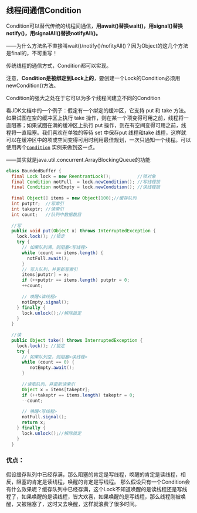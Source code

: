 ## 线程间通信Condition

Condition可以替代传统的线程间通信，**用await()替换wait()，用signal()替换notify()，用signalAll()替换notifyAll()。**

——为什么方法名不直接叫wait()/notify()/nofityAll()？因为Object的这几个方法是final的，不可重写！

传统线程的通信方式，Condition都可以实现。

注意，**Condition是被绑定到Lock上的**，要创建一个Lock的Condition必须用newCondition()方法。

Condition的强大之处在于它可以为多个线程间建立不同的Condition

看JDK文档中的一个例子：假定有一个绑定的缓冲区，它支持 put 和 take 方法。如果试图在空的缓冲区上执行 take 操作，则在某一个项变得可用之前，线程将一直阻塞；如果试图在满的缓冲区上执行 put 操作，则在有空间变得可用之前，线程将一直阻塞。我们喜欢在单独的等待 set 中保存put 线程和take 线程，这样就可以在缓冲区中的项或空间变得可用时利用最佳规划，一次只通知一个线程。可以使用两个[`Condition`](http://blog.csdn.net/java/util/concurrent/locks/Condition.html) 实例来做到这一点。

——其实就是java.util.concurrent.ArrayBlockingQueue的功能

```java
class BoundedBuffer {  
  final Lock lock = new ReentrantLock();          //锁对象  
  final Condition notFull  = lock.newCondition(); //写线程锁  
  final Condition notEmpty = lock.newCondition(); //读线程锁  
  
  final Object[] items = new Object[100];//缓存队列  
  int putptr;  //写索引  
  int takeptr; //读索引  
  int count;   //队列中数据数目  
  
  //写  
  public void put(Object x) throws InterruptedException {  
    lock.lock(); //锁定  
    try {  
      // 如果队列满，则阻塞<写线程>  
      while (count == items.length) {  
        notFull.await();   
      }  
      // 写入队列，并更新写索引  
      items[putptr] = x;   
      if (++putptr == items.length) putptr = 0;   
      ++count;  
  
      // 唤醒<读线程>  
      notEmpty.signal();   
    } finally {   
      lock.unlock();//解除锁定   
    }   
  }  
  
  //读   
  public Object take() throws InterruptedException {   
    lock.lock(); //锁定   
    try {  
      // 如果队列空，则阻塞<读线程>  
      while (count == 0) {  
         notEmpty.await();  
      }  
  
      //读取队列，并更新读索引  
      Object x = items[takeptr];   
      if (++takeptr == items.length) takeptr = 0;  
      --count;  
  
      // 唤醒<写线程>  
      notFull.signal();   
      return x;   
    } finally {   
      lock.unlock();//解除锁定   
    }   
  }  
```

### 优点：

假设缓存队列中已经存满，那么阻塞的肯定是写线程，唤醒的肯定是读线程，相反，阻塞的肯定是读线程，唤醒的肯定是写线程。
那么假设只有一个Condition会有什么效果呢？缓存队列中已经存满，这个Lock不知道唤醒的是读线程还是写线程了，如果唤醒的是读线程，皆大欢喜，如果唤醒的是写线程，那么线程刚被唤醒，又被阻塞了，这时又去唤醒，这样就浪费了很多时间。

